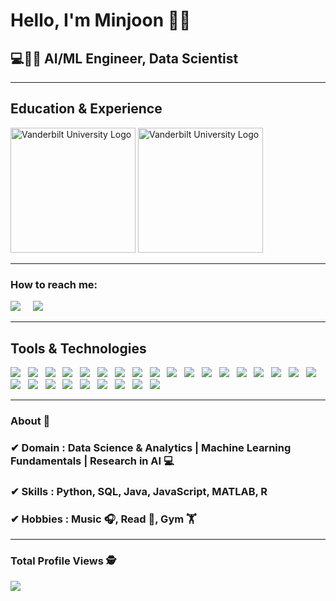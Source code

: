 <h1>Hello, I'm Minjoon 🙋‍♂️</h1>
<h2>💻👨‍💻 AI/ML Engineer, Data Scientist</h2>

<hr>

<h2>Education & Experience</h2>
<img src="https://cdn-gdhah.nitrocdn.com/VtlHNiClMsEARfCIyqRJharvNeXzwcSj/assets/images/optimized/rev-918112e/www.globaladmissions.com/uploads/school_logos/vanderbilt-university.png" alt="Vanderbilt University Logo" width="200"/>

<img src="https://cdn.imweb.me/thumbnail/20211214/7429abdfc6a0c.png" alt="Vanderbilt University Logo" width="200"/>

<hr>

<h3>How to reach me:</h3>

<a href="https://www.linkedin.com/in/min-joon-lee"><img src="https://img.shields.io/badge/linkedin-%230077B5.svg?&style=for-the-badge&logo=linkedin&logoColor=white" /></a>&nbsp;&nbsp;&nbsp;&nbsp;
<a href="mailto:joon4500@gmail.com"><img src="https://img.shields.io/badge/gmail-%23D14836.svg?&style=for-the-badge&logo=gmail&logoColor=white" /></a>&nbsp;&nbsp;&nbsp;&nbsp;
<hr>

<h2>Tools & Technologies</h2>

<img src="https://img.shields.io/badge/Python%20-%233776AB.svg?&style=for-the-badge&color=3776AB" />&nbsp;&nbsp;
<img src="https://img.shields.io/badge/Java%20-%23F7DF1E.svg?&style=for-the-badge&color=547bab" />&nbsp;&nbsp;
<img src="https://img.shields.io/badge/TensorFlow%20-%23FF6F00.svg?&style=for-the-badge&color=ff6f00" />&nbsp;&nbsp;
<img src="https://img.shields.io/badge/Langchain%20-%23000000.svg?&style=for-the-badge&color=00b300" />&nbsp;&nbsp;
<img src="https://img.shields.io/badge/NumPy%20-%23013243.svg?&style=for-the-badge&color=013243" />&nbsp;&nbsp;
<img src="https://img.shields.io/badge/Pandas%20-%23F7DF1E.svg?&style=for-the-badge&color=110054" />&nbsp;&nbsp;
<img src="https://img.shields.io/badge/SciPy%20-%230874b8.svg?&style=for-the-badge&color=0874b8" />&nbsp;&nbsp;
<img src="https://img.shields.io/badge/Scikit--learn%20-%23F7931E.svg?&style=for-the-badge&color=f7931e" />&nbsp;&nbsp;
<img src="https://img.shields.io/badge/MySQL%20-%23F7DF1E.svg?&style=for-the-badge&color=1E4C68" />&nbsp;&nbsp;
<img src="https://img.shields.io/badge/PostgreSQL-%23336791.svg?&style=for-the-badge&logo=postgresql&logoColor=white" />&nbsp;&nbsp;
<img src="https://img.shields.io/badge/SQLite-%23003B57.svg?&style=for-the-badge&logo=sqlite&logoColor=white" />&nbsp;&nbsp;
<img src="https://img.shields.io/badge/Jupyter%20-%23F37626.svg?&style=for-the-badge&logo=jupyter&logoColor=white" />&nbsp;&nbsp;
<img src="https://img.shields.io/badge/MATLAB%20-%23FF6600.svg?&style=for-the-badge&color=0076a8" />&nbsp;&nbsp;
<img src="https://img.shields.io/badge/R%20-%23276DC3.svg?&style=for-the-badge&color=276dc3" />&nbsp;&nbsp;
<img src="https://img.shields.io/badge/JavaScript%20-%23F7DF1E.svg?&style=for-the-badge&color=F7DF1E" />&nbsp;&nbsp;
<img src="https://img.shields.io/badge/Azure-0089D6?style=for-the-badge&logo=microsoft-azure&logoColor=white" />&nbsp;&nbsp;
<img src="https://img.shields.io/badge/AWS%20-%23F7DF1E.svg?&style=for-the-badge&color=547bab" />&nbsp;&nbsp;
<img src="https://img.shields.io/badge/Google%20Cloud-%234285F4.svg?&style=for-the-badge&logo=google-cloud&logoColor=white" />&nbsp;&nbsp;
<img src="https://img.shields.io/badge/Git%20-%23F7DF1E.svg?&style=for-the-badge&color=000" />&nbsp;&nbsp;
<img src="https://img.shields.io/badge/GitHub%20-%23F7DF1E.svg?&style=for-the-badge&color=000" />&nbsp;&nbsp;
<img src="https://img.shields.io/badge/Node.js%20-%23F7DF1E.svg?&style=for-the-badge&color=6DB35A" />&nbsp;&nbsp;
<img src="https://img.shields.io/badge/Figma%20-%23F7DF1E.svg?&style=for-the-badge&color=A259FF" />&nbsp;&nbsp;
<img src="https://img.shields.io/badge/Jira%20-%23F7DF1E.svg?&style=for-the-badge&color=2881FF" />&nbsp;&nbsp;
<img src="https://img.shields.io/badge/Slack%20-%23F7DF1E.svg?&style=for-the-badge&color=4A154B" />&nbsp;&nbsp;
<img src="https://img.shields.io/badge/Discord%20-%23F7DF1E.svg?&style=for-the-badge&color=3C4C65" />&nbsp;&nbsp;
<img src="https://img.shields.io/badge/Github Actions%20-%23F7DF1E.svg?&style=for-the-badge&color=000" />&nbsp;&nbsp;
<img src="https://img.shields.io/badge/HTML%20-%23F7DF1E.svg?&style=for-the-badge&color=E34F26" />&nbsp;&nbsp;
<hr>

### About 📌

### ✔  **Domain :** Data Science & Analytics | Machine Learning Fundamentals | Research in AI 💻
### ✔  **Skills :** Python, SQL, Java, JavaScript, MATLAB, R
### ✔  **Hobbies :** Music 🎧, Read 📕, Gym 🏋️
<hr>

### Total Profile Views :detective: 
<img src="https://profile-counter.glitch.me/leem18/count.svg" />


